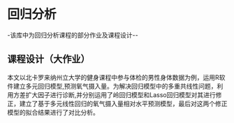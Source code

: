 # 回归分析

-该库中为回归分析课程的部分作业及课程设计--

## 课程设计（大作业）

本文以北卡罗来纳州立大学的健身课程中参与体检的男性身体数据为例，运用R软件建立多元回归模型,预测氧气摄入量。为解决回归模型中的多重共线性问题，利用方差扩大因子进行诊断,并分别运用了岭回归模型和Lasso回归模型对其进行修正，建立了基于多元线性回归的氧气摄入量相对水平预测模型，最后对这两个修正模型的拟合结果进行了对比分析。
